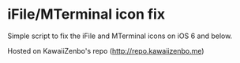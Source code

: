 # iFile/MTerminal icon fix
Simple script to fix the iFile and MTerminal icons on iOS 6 and below.

Hosted on KawaiiZenbo's repo (http://repo.kawaiizenbo.me)
